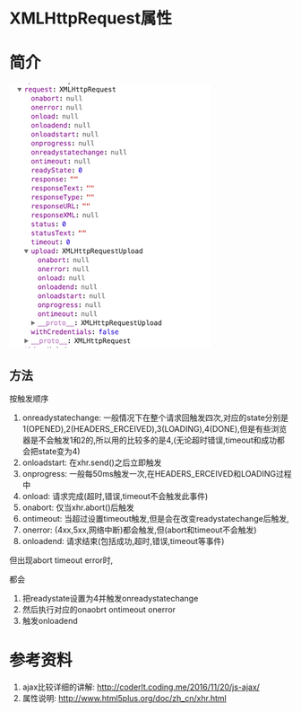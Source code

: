 # XMLHttpRequest属性

# 简介

![XMLHttpRequest](QQ20161209-0.png)

## 方法

按触发顺序

1. onreadystatechange: 一般情况下在整个请求回触发四次,对应的state分别是1(OPENED),2(HEADERS_ERCEIVED),3(LOADING),4(DONE),但是有些浏览器是不会触发1和2的,所以用的比较多的是4,(无论超时错误,timeout和成功都会把state变为4)
2. onloadstart: 在xhr.send()之后立即触发
3. onprogress: 一般每50ms触发一次,在HEADERS_ERCEIVED和LOADING过程中
4. onload: 请求完成(超时,错误,timeout不会触发此事件)
5. onabort: 仅当xhr.abort()后触发
6. ontimeout: 当超过设置timeout触发,但是会在改变readystatechange后触发,
7. onerror: (4xx,5xx,网络中断)都会触发,但(abort和timeout不会触发)
5. onloadend: 请求结束(包括成功,超时,错误,timeout等事件)

但出现abort timeout error时,

都会

1. 把readystate设置为4并触发onreadystatechange
2. 然后执行对应的onaobrt ontimeout onerror
3. 触发onloadend

# 参考资料

1. ajax比较详细的讲解: http://coderlt.coding.me/2016/11/20/js-ajax/
2. 属性说明: http://www.html5plus.org/doc/zh_cn/xhr.html
